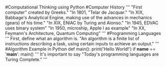 #Computational Thinking using Python
#Computer History
'''
"First computer" created by Greeks."
"In 1801, "Telar de Jacquar."
"In XIX, Babbage's Analytical Engine, making use of the advances in mechanics (gears) of his time."
"In XIX, ENIAC by Turing and Alonso."
"In 1945, EDVAC uses binary system"
"In 1950, microship, Apple I as example"
"In XX, Feymann's Architecture, Quantum Computing"
'''
#Programming Languages
'''
First, define what an algorithm is.
"An algorithm is a finite list of instructions describing a task, using certain inputs to achieve an output."
'''
#Algorithm Example in Python
def main():
    print('Hello World!')
if __name__ == '__main__':
    main()
'''
It's important to say
"Today's programming languages are Turing Complete."
'''